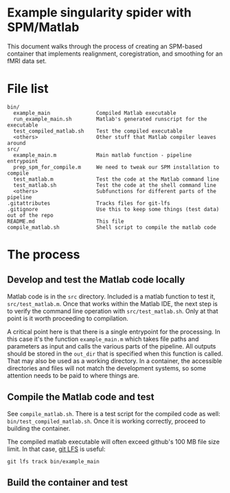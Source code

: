 # Example singularity spider with SPM/Matlab

This document walks through the process of creating an SPM-based container that 
implements realignment, coregistration, and smoothing for an fMRI data set. 

# File list

    bin/
	  example_main               Compiled Matlab executable
	  run_example_main.sh        Matlab's generated runscript for the executable
	  test_compiled_matlab.sh    Test the compiled executable
	  <others>                   Other stuff that Matlab compiler leaves around
	src/
	  example_main.m             Main matlab function - pipeline entrypoint
	  prep_spm_for_compile.m     We need to tweak our SPM installation to compile
	  test_matlab.m              Test the code at the Matlab command line
	  test_matlab.sh             Test the code at the shell command line
	  <others>                   Subfunctions for different parts of the pipeline
	.gitattributes               Tracks files for git-lfs
	.gitignore                   Use this to keep some things (test data) out of the repo
	README.md                    This file
	compile_matlab.sh            Shell script to compile the matlab code


# The process

## Develop and test the Matlab code locally
Matlab code is in the `src` directory. Included is a matlab function to test 
it, `src/test_matlab.m`. Once that works within the Matlab IDE, the next step 
is to verify the command line operation with `src/test_matlab.sh`. Only at that 
point is it worth proceeding to compilation.

A critical point here is that there is a single entrypoint for the processing. In this case it's the function `example_main.m` which takes file paths and parameters as input and calls the various parts of the pipeline. All outputs should be stored in the `out_dir` that is specified when this function is called. That may also be used as a working directory. In a container, the accessible directories and files will not match the development systems, so some attention needs to be paid to where things are.


## Compile the Matlab code and test
See `compile_matlab.sh`. There is a test script for the compiled code as well: 
`bin/test_compiled_matlab.sh`. Once it is working correctly, proceed to 
building the container.

The compiled matlab executable will often exceed github's 100 MB file size limit. In that case, [git LFS](https://git-lfs.github.com/) is useful:

    git lfs track bin/example_main


## Build the container and test
